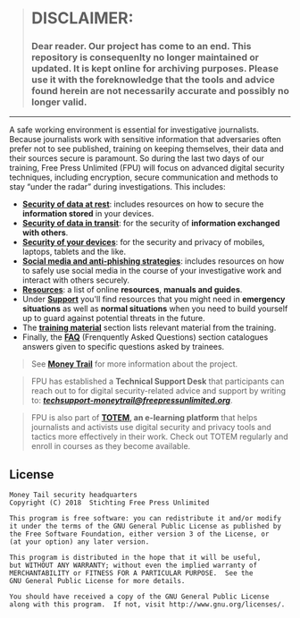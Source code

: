 > # **DISCLAIMER**:
> ### Dear reader. Our project has come to an end. This repository is consequenlty no longer maintained or updated. It is kept online for archiving purposes. Please use it with the foreknowledge that the tools and advice found herein are not necessarily accurate and possibly no longer valid. 
----



A safe working environment is essential for investigative journalists. Because journalists work with sensitive information that adversaries often prefer not to see published, training on keeping themselves, their data and their sources secure is paramount. So during the last two days of our training, Free Press Unlimited (FPU) will focus on advanced digital security techniques, including encryption, secure communication and methods to stay “under the radar” during investigations. This includes:

- **[Security of data at rest](https://security.money-trail.org/data-at-rest)**: includes resources on how to secure the **information stored** in your devices.
- **[Security of data in transit](https://security.money-trail.org/data-in-transit)**: for the security of **information exchanged with others**.
- **[Security of your devices](https://security.money-trail.org/devices)**: for the security and privacy of mobiles, laptops, tablets and the like.
- **[Social media and anti-phishing strategies](https://security.money-trail.org/social-media)**: includes resources on how to safely use social media in the course of your investigative work and interact with others securely.
- **[Resources](https://security.money-trail.org/resources)**: a list of online **resources**, **manuals and guides**.
- Under **[Support](https://security.money-trail.org/support)** you'll find resources that you might need in **emergency situations** as well as **normal situations** when you need to build yourself up to guard against potential threats in the future.
- The **[training material](/training-material)** section lists relevant material from the training.
- Finally, the **[FAQ](https://security.money-trail.org/faq)** (Frenquently Asked Questions) section catalogues answers given to specific questions asked by trainees.

> See **[Money Trail](https://www.money-trail.org)** for more information about the project.

> FPU has established a **Technical Support Desk** that participants can reach out to for digital security-related advice and support by writing to: ***techsupport-moneytrail@freepressunlimited.org***.

> FPU is also part of **[TOTEM](https://totem-project.org/), an e-learning platform** that helps journalists and activists use digital security and privacy tools and tactics more effectively in their work. Check out TOTEM regularly and enroll in courses as they become available.


## License

    Money Tail security headquarters
    Copyright (C) 2018  Stichting Free Press Unlimited

    This program is free software: you can redistribute it and/or modify
    it under the terms of the GNU General Public License as published by
    the Free Software Foundation, either version 3 of the License, or
    (at your option) any later version.

    This program is distributed in the hope that it will be useful,
    but WITHOUT ANY WARRANTY; without even the implied warranty of
    MERCHANTABILITY or FITNESS FOR A PARTICULAR PURPOSE.  See the
    GNU General Public License for more details.

    You should have received a copy of the GNU General Public License
    along with this program.  If not, visit http://www.gnu.org/licenses/.
